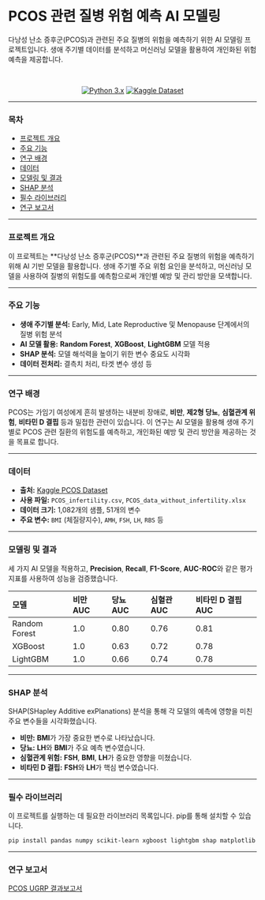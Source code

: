 # **PCOS 관련 질병 위험 예측 AI 모델링**

다낭성 난소 증후군(PCOS)과 관련된 주요 질병의 위험을 예측하기 위한 AI 모델링 프로젝트입니다. 생애 주기별 데이터를 분석하고 머신러닝 모델을 활용하여 개인화된 위험 예측을 제공합니다.

<br>

<div align="center">
  
  [![Python 3.x](https://img.shields.io/badge/Python-3.x-blue)](https://www.python.org/)
  [![Kaggle Dataset](https://img.shields.io/badge/Dataset-Kaggle-orange)](https://www.kaggle.com/code/jagatheeswari/pcos-dataset)

</div>

---

### **목차**

- [프로젝트 개요](#-프로젝트-개요)
- [주요 기능](#-주요-기능)
- [연구 배경](#-연구-배경)
- [데이터](#-데이터)
- [모델링 및 결과](#-모델링-및-결과)
- [SHAP 분석](#-shap-분석)
- [필수 라이브러리](#-필수-라이브러리)
- [연구 보고서](#-연구-보고서)

---

### **<a id="프로젝트-개요"></a> 프로젝트 개요**

이 프로젝트는 **다낭성 난소 증후군(PCOS)**과 관련된 주요 질병의 위험을 예측하기 위해 AI 기반 모델을 활용합니다. 생애 주기별 주요 위험 요인을 분석하고, 머신러닝 모델을 사용하여 질병의 위험도를 예측함으로써 개인별 예방 및 관리 방안을 모색합니다.

---

### **<a id="주요-기능"></a> 주요 기능**

-   **생애 주기별 분석:** Early, Mid, Late Reproductive 및 Menopause 단계에서의 질병 위험 분석
-   **AI 모델 활용:** **Random Forest**, **XGBoost**, **LightGBM** 모델 적용
-   **SHAP 분석:** 모델 해석력을 높이기 위한 변수 중요도 시각화
-   **데이터 전처리:** 결측치 처리, 타겟 변수 생성 등

---

### **<a id="연구-배경"></a> 연구 배경**

PCOS는 가임기 여성에게 흔히 발생하는 내분비 장애로, **비만**, **제2형 당뇨**, **심혈관계 위험**, **비타민 D 결핍** 등과 밀접한 관련이 있습니다. 이 연구는 AI 모델을 활용해 생애 주기별로 PCOS 관련 질환의 위험도를 예측하고, 개인화된 예방 및 관리 방안을 제공하는 것을 목표로 합니다.

---

### **<a id="데이터"></a> 데이터**

-   **출처:** [Kaggle PCOS Dataset](https://www.kaggle.com/code/jagatheeswari/pcos-dataset)
-   **사용 파일:** `PCOS_infertility.csv`, `PCOS_data_without_infertility.xlsx`
-   **데이터 크기:** 1,082개의 샘플, 51개의 변수
-   **주요 변수:** `BMI` (체질량지수), `AMH`, `FSH`, `LH`, `RBS` 등

---

### **<a id="모델링-및-결과"></a> 모델링 및 결과**

세 가지 AI 모델을 적용하고, **Precision**, **Recall**, **F1-Score**, **AUC-ROC**와 같은 평가 지표를 사용하여 성능을 검증했습니다.

| 모델            | 비만 AUC | 당뇨 AUC | 심혈관 AUC | 비타민 D 결핍 AUC |
| :-------------- | :------- | :------- | :--------- | :---------------- |
| Random Forest   | 1.0      | 0.80     | 0.76       | 0.81              |
| XGBoost         | 1.0      | 0.63     | 0.72       | 0.78              |
| LightGBM        | 1.0      | 0.66     | 0.74       | 0.78              |

---

### **<a id="shap-분석"></a> SHAP 분석**

SHAP(SHapley Additive exPlanations) 분석을 통해 각 모델의 예측에 영향을 미친 주요 변수들을 시각화했습니다.

-   **비만:** **BMI**가 가장 중요한 변수로 나타났습니다.
-   **당뇨:** **LH**와 **BMI**가 주요 예측 변수였습니다.
-   **심혈관계 위험:** **FSH**, **BMI**, **LH**가 중요한 영향을 미쳤습니다.
-   **비타민 D 결핍:** **FSH**와 **LH**가 핵심 변수였습니다.

---

### **<a id="필수-라이브러리"></a> 필수 라이브러리**

이 프로젝트를 실행하는 데 필요한 라이브러리 목록입니다. pip를 통해 설치할 수 있습니다.

```bash
pip install pandas numpy scikit-learn xgboost lightgbm shap matplotlib
```
---
### **<a id="연구-보고서"></a> 연구 보고서**
[PCOS UGRP 결과보고서](./PCOS-ugrp결과보고서.pdf)
